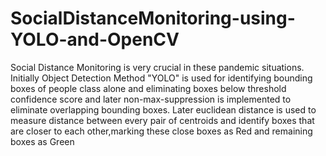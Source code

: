 # SocialDistanceMonitoring-using-YOLO-and-OpenCV
Social Distance Monitoring is very crucial in these pandemic situations. Initially Object Detection Method "YOLO" is used for identifying bounding boxes of people class alone and eliminating boxes below threshold confidence score and later non-max-suppression is implemented to eliminate overlapping bounding boxes. Later euclidean distance is used to measure distance between every pair of centroids and identify boxes that are closer to each other,marking these close boxes as Red and remaining boxes as Green
